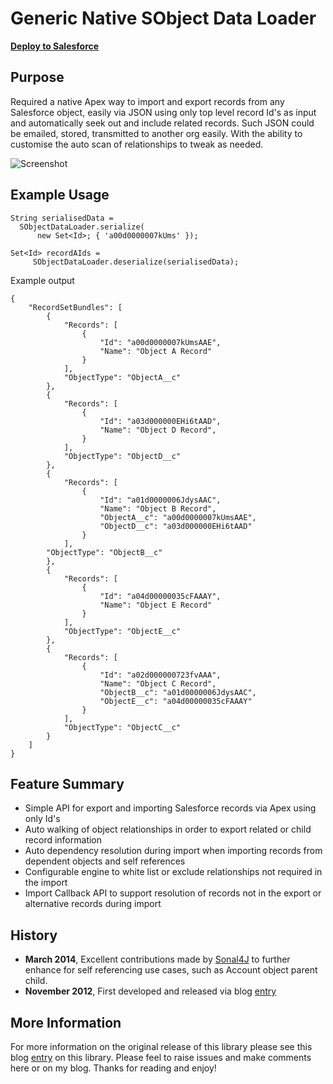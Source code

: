 Generic Native SObject Data Loader
==================================

**[Deploy to Salesforce](https://githubsfdeploy.herokuapp.com/app/githubdeploy/afawcett/apex-sobjectdataloader)**

Purpose
-------

Required a native Apex way to import and export records from any Salesforce object, easily via JSON using only top level record Id's as input and automatically seek out and include related records. Such JSON could be emailed, stored, transmitted to another org easily. With the ability to customise the auto scan of relationships to tweak as needed.

![Screenshot](http://andrewfawcett.files.wordpress.com/2012/11/screen-shot-2012-11-19-at-18-38-44.png)

Example Usage
------------- 

    String serialisedData =
      SObjectDataLoader.serialize(
          new Set<Id>; { 'a00d0000007kUms' });
          
    Set<Id> recordAIds =
         SObjectDataLoader.deserialize(serialisedData);

Example output 

    {
        "RecordSetBundles": [
            {
                "Records": [
                    {
                        "Id": "a00d0000007kUmsAAE",
                        "Name": "Object A Record"
                    }
                ],
                "ObjectType": "ObjectA__c"
            },
            {
                "Records": [
                    {
                        "Id": "a03d000000EHi6tAAD",
                        "Name": "Object D Record",
                    }
                ],
                "ObjectType": "ObjectD__c"
            },
            {
                "Records": [
                    {
                        "Id": "a01d0000006JdysAAC",
                        "Name": "Object B Record",
                        "ObjectA__c": "a00d0000007kUmsAAE",
                        "ObjectD__c": "a03d000000EHi6tAAD"
                    }
                ],
            "ObjectType": "ObjectB__c"
            },
            {
                "Records": [
                    {
                        "Id": "a04d00000035cFAAAY",
                        "Name": "Object E Record"
                    }
                ],
                "ObjectType": "ObjectE__c"
            },
            {
                "Records": [
                    {
                        "Id": "a02d000000723fvAAA",
                        "Name": "Object C Record",
                        "ObjectB__c": "a01d0000006JdysAAC",
                        "ObjectE__c": "a04d00000035cFAAAY"
                    }
                ],
                "ObjectType": "ObjectC__c"
            }
        ]
    }

Feature Summary
---------------

- Simple API for export and importing Salesforce records via Apex using only Id's
- Auto walking of object relationships in order to export related or child record information
- Auto dependency resolution during import when importing records from dependent objects and self references
- Configurable engine to white list or exclude relationships not required in the import
- Import Callback API to support resolution of records not in the export or alternative records during import

History
-------

- **March 2014**, Excellent contributions made by [Sonal4J](https://github.com/Sonal4J) to further enhance for self referencing use cases, such as Account object parent child.
- **November 2012**, First developed and released via blog [entry](http://andrewfawcett.wordpress.com/2012/11/19/generic-native-sobject-data-loader)

More Information
----------------

For more information on the original release of this library please see this blog [entry](http://andrewfawcett.wordpress.com/2012/11/19/generic-native-sobject-data-loader) on this library. Please feel to raise issues and make comments here or on my blog. Thanks for reading and enjoy!


